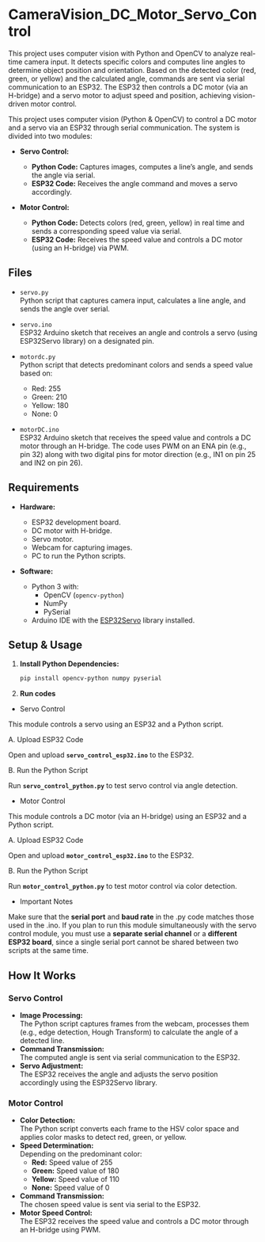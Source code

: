 # CameraVision_DC_Motor_Servo_Control
 This project uses computer vision with Python and OpenCV to analyze real-time camera input. It detects specific colors and computes line angles to determine object position and orientation. Based on the detected color (red, green, or yellow) and the calculated angle, commands are sent via serial communication to an ESP32. The ESP32 then controls a DC motor (via an H-bridge) and a servo motor to adjust speed and position, achieving vision-driven motor control.

This project uses computer vision (Python & OpenCV) to control a DC motor and a servo via an ESP32 through serial communication. The system is divided into two modules:

- **Servo Control:**  
  - **Python Code:** Captures images, computes a line’s angle, and sends the angle via serial.  
  - **ESP32 Code:** Receives the angle command and moves a servo accordingly.

- **Motor Control:**  
  - **Python Code:** Detects colors (red, green, yellow) in real time and sends a corresponding speed value via serial.  
  - **ESP32 Code:** Receives the speed value and controls a DC motor (using an H-bridge) via PWM.

## Files

- `servo.py`  
  Python script that captures camera input, calculates a line angle, and sends the angle over serial.

- `servo.ino`  
  ESP32 Arduino sketch that receives an angle and controls a servo (using ESP32Servo library) on a designated pin.

- `motordc.py`  
  Python script that detects predominant colors and sends a speed value based on:  
  - Red: 255  
  - Green: 210  
  - Yellow: 180  
  - None: 0

- `motorDC.ino`  
  ESP32 Arduino sketch that receives the speed value and controls a DC motor through an H-bridge. The code uses PWM on an ENA pin (e.g., pin 32) along with two digital pins for motor direction (e.g., IN1 on pin 25 and IN2 on pin 26).

## Requirements

- **Hardware:**
  - ESP32 development board.
  - DC motor with H-bridge.
  - Servo motor.
  - Webcam for capturing images.
  - PC to run the Python scripts.

- **Software:**
  - Python 3 with:
    - OpenCV (`opencv-python`)
    - NumPy
    - PySerial
  - Arduino IDE with the [ESP32Servo](https://github.com/madhephaestus/ESP32Servo) library installed.

## Setup & Usage

1. **Install Python Dependencies:**
   ```bash
   pip install opencv-python numpy pyserial
   ```

2. **Run codes**

* Servo Control

This module controls a servo using an ESP32 and a Python script.

A. Upload ESP32 Code

Open and upload **`servo_control_esp32.ino`** to the ESP32.

B. Run the Python Script

Run **`servo_control_python.py`** to test servo control via angle detection.



* Motor Control

This module controls a DC motor (via an H-bridge) using an ESP32 and a Python script.

A. Upload ESP32 Code

Open and upload **`motor_control_esp32.ino`** to the ESP32.

B. Run the Python Script

Run **`motor_control_python.py`** to test motor control via color detection.

- Important Notes

Make sure that the **serial port** and **baud rate** in the .py code matches those used in the .ino.
If you plan to run this module simultaneously with the servo control module, you must use a **separate serial channel** or a **different ESP32 board**, since a single serial port cannot be shared between two scripts at the same time.


   
## How It Works

### Servo Control
- **Image Processing:**  
  The Python script captures frames from the webcam, processes them (e.g., edge detection, Hough Transform) to calculate the angle of a detected line.
- **Command Transmission:**  
  The computed angle is sent via serial communication to the ESP32.
- **Servo Adjustment:**  
  The ESP32 receives the angle and adjusts the servo position accordingly using the ESP32Servo library.

### Motor Control
- **Color Detection:**  
  The Python script converts each frame to the HSV color space and applies color masks to detect red, green, or yellow.
- **Speed Determination:**  
  Depending on the predominant color:
  - **Red:** Speed value of 255  
  - **Green:** Speed value of 180  
  - **Yellow:** Speed value of 110  
  - **None:** Speed value of 0
- **Command Transmission:**  
  The chosen speed value is sent via serial to the ESP32.
- **Motor Speed Control:**  
  The ESP32 receives the speed value and controls a DC motor through an H-bridge using PWM.

